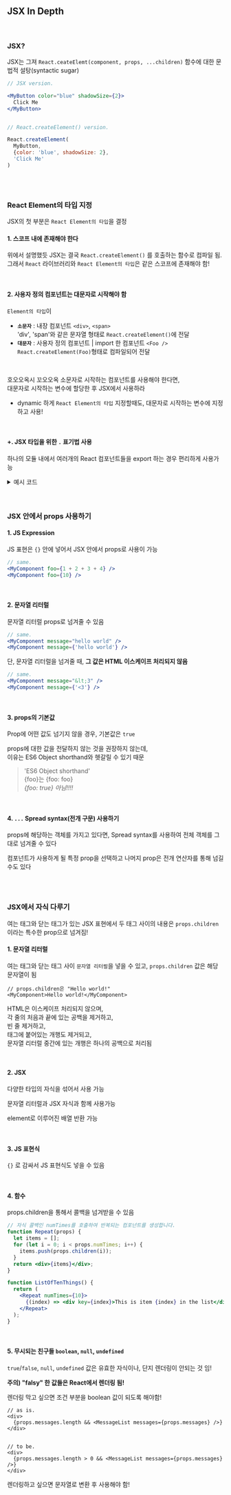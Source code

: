 ## JSX In Depth

<br>

### JSX?

JSX는 그져 `React.ceateElemt(component, props, ...children)` 함수에 대한 문법적 설탕(syntactic sugar)

```jsx
// JSX version.

<MyButton color="blue" shadowSize={2}>
  Click Me
</MyButton>


// React.createElement() version.

React.createElement(
  MyButton,
  {color: 'blue', shadowSize: 2},
  'Click Me'
)
```
<br>
<br>

### React Element의 타입 지정

JSX의 첫 부분은 `React Element의 타입`을 결정


#### 1. 스코프 내에 존재해야 한다

위에서 설명했듯 JSX는 결국 `React.createElement()` 를 호출하는 함수로 컴파일 됨.   
그래서 `React` 라이브러리와 
`React Element의 타입`은 같은 스코프에 존재해야 함!

<br>

#### 2. 사용자 정의 컴포넌트는 대문자로 시작해야 함

`Element의 타입`이
- **`소문자`** : 내장 컴포넌트 `<div>`, `<span>`    
  'div', 'span'와 같은 문자열 형태로 `React.createElement()`에 전달
- **`대문자`** : 사용자 정의 컴포넌트 | import 한 컴포넌트 `<Foo />`    
  `React.createElement(Foo)`형태로 컴파일되어 전달

<br>


호오오옥시 꼬오오옥 소문자로 시작하는 컴포넌트를 사용해야 한다면,    
대문자로 시작하는 변수에 할당한 후 JSX에서 사용하라

+ dynamic 하게 `React Element의 타입` 지정할때도, 대문자로 시작하는 변수에 지정하고 사용!

<br>

#### +.  JSX 타입을 위한 `.` 표기법 사용

하나의 모듈 내에서 여러개의 React 컴포넌트들을 export 하는 경우 편리하게 사용가능

<details>
<summary>예시 코드</summary>

```jsx
import React from 'react';

const MyComponents = {
  DatePicker: function DatePicker(props) {
    return <div>Imagine a {props.color} datepicker here.</div>;
  }
}

function BlueDatePicker() {
  return <MyComponents.DatePicker color="blue" />;
}
```
</details>


<br>
<br>



### JSX 안에서 props 사용하기

#### 1. JS Expression

JS 표현은 `{}` 안에 넣어서 JSX 안에서 props로 사용이 가능

```jsx
// same.
<MyComponent foo={1 + 2 + 3 + 4} />
<MyComponent foo={10} />
```

<br>

#### 2. 문자열 리터럴

문자열 리터럴 props로 넘겨줄 수 있음

```jsx
// same.
<MyComponent message="hello world" />
<MyComponent message={'hello world'} />
```

단, 문자열 리터럴을 넘겨줄 때, **그 값은 HTML 이스케이프 처리되지 않음**


```jsx
// same.
<MyComponent message="&lt;3" />
<MyComponent message={'<3'} />
```

<br>

#### 3. props의 기본값

Prop에 어떤 값도 넘기지 않을 경우, 기본값은 `true`

props에 대한 값을 전달하지 않는 것을 권장하지 않는데,    
이유는 ES6 Object shorthand와 헷갈릴 수 있기 때문

> 'ES6 Object shorthand'   
> {foo}는 {foo: foo}   
> _{foo: true} 아님!!!!_

<br>

#### 4. `...` Spread syntax(전개 구문) 사용하기

props에 해당하는 객체를 가지고 있다면, Spread syntax를 사용하여 전체 객체를 그대로 넘겨줄 수 있다

컴포넌트가 사용하게 될 특정 prop을 선택하고 나머지 prop은 전개 연산자를 통해 넘길 수도 있다

<br>
<br>


### JSX에서 자식 다루기

여는 태그와 닫는 태그가 있는 JSX 표현에서 두 태그 사이의 내용은 `props.children` 이라는 특수한 prop으로 넘겨짐!


#### 1. 문자열 리터럴

여는 태그와 닫는 태그 사이 `문자열 리터럴`을 넣을 수 있고, 
`props.children` 값은 해당 문자열이 됨

```
// props.children은 "Hello world!"
<MyComponent>Hello world!</MyComponent>
```

HTML은 이스케이프 처리되지 않으며,   
각 줄의 처음과 끝에 있는 공백을 제거하고,   
빈 줄 제거하고,   
태그에 붙어있는 개행도 제거되고,   
문자열 리터럴 중간에 있는 개행은 하나의 공백으로 처리됨    

<br>

#### 2. JSX

다양한 타입의 자식을 섞어서 사용 가능

문자열 리터럴과 JSX 자식과 함께 사용가능

element로 이루어진 배열 반환 가능

<br>

#### 3. JS 표현식

`{}` 로 감싸서 JS 표현식도 넣을 수 있음

<br>

#### 4. 함수

props.children을 통해서 콜백을 넘겨받을 수 있음

```jsx
// 자식 콜백인 numTimes를 호출하여 반복되는 컴포넌트를 생성합니다.
function Repeat(props) {
  let items = [];
  for (let i = 0; i < props.numTimes; i++) {
    items.push(props.children(i));
  }
  return <div>{items}</div>;
}

function ListOfTenThings() {
  return (
    <Repeat numTimes={10}>
      {(index) => <div key={index}>This is item {index} in the list</div>}
    </Repeat>
  );
}
```

<br>

#### 5. 무시되는 친구들 `boolean`, `null`, `undefined`

`true`/`false`, `null`, `undefined` 값은 유효한 자식이나, 
단지 렌더링이 안되는 것 임!

**주의) "falsy" 한 값들은 React에서 렌더링 됨!**

렌더링 막고 싶으면 조건 부분을 boolean 값이 되도록 해야함!

```
// as is.
<div>
  {props.messages.length && <MessageList messages={props.messages} />}
</div>


// to be.
<div>
  {props.messages.length > 0 && <MessageList messages={props.messages} />}
</div>
```

렌더링하고 싶으면 문자열로 변환 후 사용해야 함!


<br>
<br>
<br>
<br>




